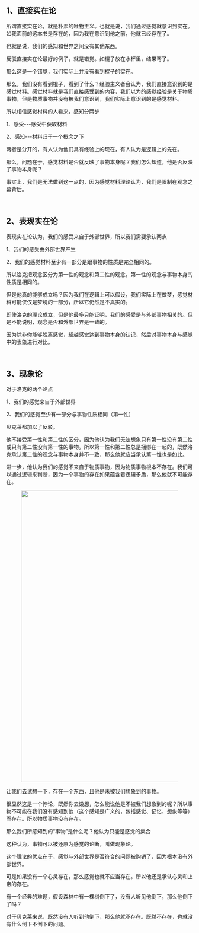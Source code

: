 <h2>1、直接实在论</h2><p>所谓直接实在论，就是朴素的唯物主义。也就是说，我们通过感觉就意识到实在。如我面前的这本书是存在的，因为我在意识到他之前，他就已经存在了。</p><p>也就是说，我们的感知和世界之间没有其他东西。</p><p>反驳直接实在论最好的例子，就是错觉。如棍子放在水杯里，结果弯了。</p><p>那么这是一个错觉，我们实际上并没有看到棍子的实在。</p><p>那么，我们没有看到棍子，看到了什么？经验主义者会认为，我们直接意识到的是感觉材料。感觉材料就是我们直接感受到的内容，我们以为的感觉经验是关于物质事物，但是物质事物并没有被我们意识到，我们实际上意识到的是感觉材料。</p><p>所以相信感觉材料的人看来，感知分两步</p><p>1、感受---感受中获取材料</p><p>2、感知---材料归于一个概念之下</p><p>两者是分开的，有人认为他们具有经验上的现在，有人认为是逻辑上的先在。</p><p>那么，问题在于，感觉材料是否就反映了事物本身呢？我们怎么知道，他是否反映了事物本身呢？</p><p>事实上，我们是无法做到这一点的，因为感觉材料理论认为，我们是限制在观念之幕背后。</p><p><br></p><h2>2、表现实在论</h2><p>表现实在论认为，我们的感受来自于外部世界，所以我们需要承认两点</p><p>1、我们的感受由外部世界产生</p><p>2、我们的感觉材料至少有一部分是跟事物的性质是完全相同的。</p><p>所以洛克把观念区分为第一性的观念和第二性的观念。第一性的观念与事物本身的性质是相同的。</p><p>但是他真的能够成立吗？因为我们在逻辑上可以假设，我们实际上在做梦，感觉材料可能仅仅是梦境的一部分，所以它仍然是不真实的。</p><p>即使洛克的理论成立，但是他最多只能证明，我们的感受是与外部事物相关的。但是不能说明，观念是否和外部世界是一致的。</p><p>因为除非你能够脱离感觉，超越感觉达到事物本身的认识，然后对事物本身与感觉中的表象进行对比。</p><p><br></p><h2>3、现象论</h2><p>对于洛克的两个论点</p><p>1、我们的感觉来自于外部世界</p><p>2、我们的感觉至少有一部分与事物性质相同（第一性）</p><p>贝克莱都加以了反驳。</p><p>他不接受第一性和第二性的区分，因为他认为我们无法想象只有第一性没有第二性或只有第二性没有第一性的事物。所以第一性和第二性总是捆绑在一起的，既然洛克承认第二性的观念与事物本身并不一致，那么他就应当承认第一性也是如此。</p><p>进一步，他认为我们的感觉不来自于物质事物，因为物质事物根本不存在。我们可以通过逻辑来判断，因为一个事物的存在如果蕴含着逻辑矛盾，那么他就不可能存在。</p><figure data-size="normal"><img src="https://pic2.zhimg.com/v2-a4ee13b94921db8e3b7e4766442c7d91_b.jpg" data-caption="" data-size="normal" data-rawwidth="787" data-rawheight="547" class="origin_image zh-lightbox-thumb" width="787" data-original="https://pic2.zhimg.com/v2-a4ee13b94921db8e3b7e4766442c7d91_r.jpg"></figure><p>让我们去试想一下，存在一个东西，且他是未被我们想象到的事物。</p><p>很显然这是一个悖论，既然你去设想，怎么能说他是不被我们想象到的呢？所以事物不可能在我们没有感知到他（这个感知是广义的，包括感觉、记忆、想象等等）而存在。所以物质事物没有存在。</p><p>那么我们所感知到的“事物”是什么呢？他认为只能是感觉的集合</p><p>这种认为，事物可以被还原为感觉的论断，叫做现象论。</p><p>这个理论的优点在于，感觉与外部世界是否符合的问题被购销了，因为根本没有外部世界。</p><p>可是如果没有一个心灵存在，那么感觉也就不应当存在。所以他还是承认心灵和上帝的存在。</p><p>有一个经典的难题，假设森林中有一棵树倒下了，没有人听见他倒下，那么他倒下了吗？</p><p>对于贝克莱来说，既然没有人听到他倒下，那么他就不存在。既然不存在，也就没有什么倒下不倒下的问题。</p><p></p>